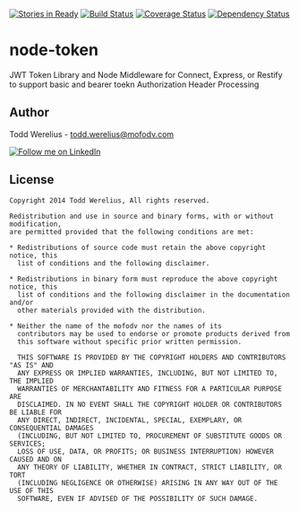 [![Stories in Ready](https://badge.waffle.io/todd-werelius/node-token.png?label=ready&title=Ready)](https://waffle.io/todd-werelius/node-token)
[![Build Status](https://travis-ci.org/Todd-Werelius/node-token.svg?branch=master)](https://travis-ci.org/Todd-Werelius/node-token)
[![Coverage Status](https://img.shields.io/coveralls/Todd-Werelius/node-token.svg)](https://coveralls.io/r/Todd-Werelius/node-token)
[![Dependency Status](https://gemnasium.com/Todd-Werelius/node-token.svg)](https://gemnasium.com/Todd-Werelius/node-token)

node-token
==========

JWT Token Library and Node Middleware for Connect, Express, or Restify to support basic and bearer toekn Authorization Header Processing 

Author
--------------------

Todd Werelius - <todd.werelius@mofodv.com>

<a href="http://www.linkedin.com/in/toddwerelius/">
  <img alt="Follow me on LinkedIn"
       src="https://raw.github.com/ManuelPeinado/NumericPageIndicator/master/art/linkedin.png" />
</a>


License
-----------

    Copyright 2014 Todd Werelius, All rights reserved.

    Redistribution and use in source and binary forms, with or without modification,
    are permitted provided that the following conditions are met:

    * Redistributions of source code must retain the above copyright notice, this
      list of conditions and the following disclaimer.

    * Redistributions in binary form must reproduce the above copyright notice, this
      list of conditions and the following disclaimer in the documentation and/or
      other materials provided with the distribution.

    * Neither the name of the mofodv nor the names of its
      contributors may be used to endorse or promote products derived from
      this software without specific prior written permission.

      THIS SOFTWARE IS PROVIDED BY THE COPYRIGHT HOLDERS AND CONTRIBUTORS "AS IS" AND
      ANY EXPRESS OR IMPLIED WARRANTIES, INCLUDING, BUT NOT LIMITED TO, THE IMPLIED
      WARRANTIES OF MERCHANTABILITY AND FITNESS FOR A PARTICULAR PURPOSE ARE
      DISCLAIMED. IN NO EVENT SHALL THE COPYRIGHT HOLDER OR CONTRIBUTORS BE LIABLE FOR
      ANY DIRECT, INDIRECT, INCIDENTAL, SPECIAL, EXEMPLARY, OR CONSEQUENTIAL DAMAGES
      (INCLUDING, BUT NOT LIMITED TO, PROCUREMENT OF SUBSTITUTE GOODS OR SERVICES;
      LOSS OF USE, DATA, OR PROFITS; OR BUSINESS INTERRUPTION) HOWEVER CAUSED AND ON
      ANY THEORY OF LIABILITY, WHETHER IN CONTRACT, STRICT LIABILITY, OR TORT
      (INCLUDING NEGLIGENCE OR OTHERWISE) ARISING IN ANY WAY OUT OF THE USE OF THIS
      SOFTWARE, EVEN IF ADVISED OF THE POSSIBILITY OF SUCH DAMAGE.
